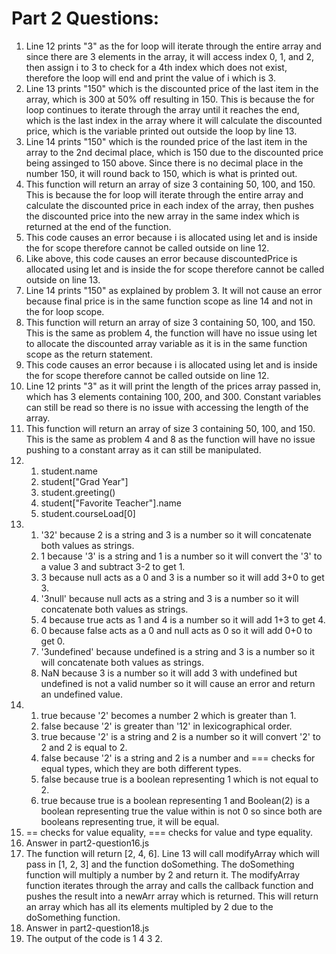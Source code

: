 # Part 2 Questions:

1. Line 12 prints "3" as the for loop will iterate through the entire array and since there are 3 elements in the array, it will access index 0, 1, and 2, then assign i to 3 to check for a 4th index which does not exist, therefore the loop will end and print the value of i which is 3.
2. Line 13 prints "150" which is the discounted price of the last item in the array, which is 300 at 50% off resulting in 150. This is because the for loop continues to iterate through the array until it reaches the end, which is the last index in the array where it will calculate the discounted price, which is the variable printed out outside the loop by line 13.
3. Line 14 prints "150" which is the rounded price of the last item in the array to the 2nd decimal place, which is 150 due to the discounted price being assinged to 150 above. Since there is no decimal place in the number 150, it will round back to 150, which is what is printed out.
4. This function will return an array of size 3 containing 50, 100, and 150. This is because the for loop will iterate through the entire array and calculate the discounted price in each index of the array, then pushes the discounted price into the new array in the same index which is returned at the end of the function.
5. This code causes an error because i is allocated using let and is inside the for scope therefore cannot be called outside on line 12.
6. Like above, this code causes an error because discountedPrice is allocated using let and is inside the for scope therefore cannot be called outside on line 13.
7. Line 14 prints "150" as explained by problem 3. It will not cause an error because final price is in the same function scope as line 14 and not in the for loop scope.
8. This function will return an array of size 3 containing 50, 100, and 150. This is the same as problem 4, the function will have no issue using let to allocate the discounted array variable as it is in the same function scope as the return statement.
9. This code causes an error because i is allocated using let and is inside the for scope therefore cannot be called outside on line 12.
10. Line 12 prints "3" as it will print the length of the prices array passed in, which has 3 elements containing 100, 200, and 300. Constant variables can still be read so there is no issue with accessing the length of the array.
11. This function will return an array of size 3 containing 50, 100, and 150. This is the same as problem 4 and 8 as the function will have no issue pushing to a constant array as it can still be manipulated. 
12. 
    1. student.name
    2. student["Grad Year"]
    3. student.greeting()
    4. student["Favorite Teacher"].name
    5. student.courseLoad[0] 
13. 
    1. '32' because 2 is a string and 3 is a number so it will concatenate both values as strings.
    2. 1 because '3' is a string and 1 is a number so it will convert the '3' to a value 3 and subtract 3-2 to get 1.
    3. 3 because null acts as a 0 and 3 is a number so it will add 3+0 to get 3.
    4. '3null' because null acts as a string and 3 is a number so it will concatenate both values as strings.
    5. 4 because true acts as 1 and 4 is a number so it will add 1+3 to get 4.
    6. 0 because false acts as a 0 and null acts as 0 so it will add 0+0 to get 0.
    7. '3undefined' because undefined is a string and 3 is a number so it will concatenate both values as strings.
    8. NaN because 3 is a number so it will add 3 with undefined but undefined is not a valid number so it will cause an error and return an undefined value.
14. 
    1. true because '2' becomes a number 2 which is greater than 1.
    2. false because '2' is greater than '12' in lexicographical order.
    3. true because '2' is a string and 2 is a number so it will convert '2' to 2 and 2 is equal to 2.
    4. false because '2' is a string and 2 is a number and === checks for equal types, which they are both different types.
    5. false because true is a boolean representing 1 which is not equal to 2.
    6. true because true is a boolean representing 1 and Boolean(2) is a boolean representing true the value within is not 0 so since both are booleans representing true, it will be equal.
15. == checks for value equality, === checks for value and type equality.
16. Answer in part2-question16.js
17. The function will return [2, 4, 6]. Line 13 will call modifyArray which will pass in [1, 2, 3] and the function doSomething. The doSomething function will multiply a number by 2 and return it. The modifyArray function iterates through the array and calls the callback function and pushes the result into a newArr array which is returned. This will return an array which has all its elements multipled by 2 due to the doSomething function.
18. Answer in part2-question18.js
19. The output of the code is 1 4 3 2.